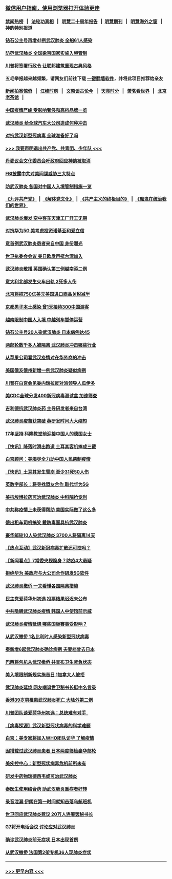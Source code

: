 ### [微信用户指南，使用浏览器打开体验更佳](https://github.com/gfw-breaker/banned-news1/blob/master/indexes/wechat-guide.md?t=0)
#### [禁闻热榜](热点新闻.md?t=0)  &nbsp;&nbsp;|&nbsp;&nbsp; [法轮功真相](https://github.com/gfw-breaker/truth/blob/master/README.md?t=0) &nbsp;&nbsp;|&nbsp;&nbsp; [明慧二十周年报告](https://github.com/gfw-breaker/mh-reports/blob/master/README.md?t=0) &nbsp;&nbsp;|&nbsp;&nbsp;[明慧期刊](https://github.com/gfw-breaker/mh-qikan) &nbsp;&nbsp;|&nbsp;&nbsp; [明慧海外之窗](https://github.com/gfw-breaker/mh-news/blob/master/README.md?t=0) &nbsp;&nbsp;|&nbsp;&nbsp; [神韵特别报道](https://github.com/gfw-breaker/mh-news/blob/master/shenyun.md?t=0)
#### [钻石公主号再增41例武汉肺炎 全船61人感染](../pages/nsc418/n11850401.md?t=02072002) 
#### [防范武汉肺炎 全球逾百国家实施入境管制](../pages/nsc418/n11850557.md?t=02072002) 
#### [川普将签署行政令 让联邦建筑重现古典风格](../pages/nsc418/n11850654.md?t=02072002) 
#### 五毛举报越来越频繁，请网友们前往下载 [一键翻墙软件](https://github.com/gfw-breaker/ssr-accounts)，并将此项目推荐给亲友
#### [新闻拍案惊奇](https://github.com/gfw-breaker/banned-news1/blob/master/pages/link4.md) &nbsp;&nbsp;|&nbsp;&nbsp; [江峰时刻](https://github.com/gfw-breaker/banned-news1/blob/master/pages/link4.md) &nbsp;&nbsp;|&nbsp;&nbsp; [文昭谈古论今](https://github.com/gfw-breaker/banned-news1/blob/master/pages/link4.md) &nbsp;&nbsp;|&nbsp;&nbsp; [天亮时分](https://github.com/gfw-breaker/banned-news1/blob/master/pages/link4.md) &nbsp;&nbsp;|&nbsp;&nbsp; [萧茗看世界](https://github.com/gfw-breaker/banned-news1/blob/master/pages/link4.md) &nbsp;&nbsp;|&nbsp;&nbsp; [北京老茶馆](https://github.com/gfw-breaker/banned-news1/blob/master/pages/link4.md) &nbsp;&nbsp;|&nbsp;&nbsp; 
#### [中国疫情严峻 受影响奢侈和高档品牌一览](../pages/nsc418/n11850319.md?t=02072002) 
#### [武汉肺炎 给全球汽车大公司造成何种冲击](../pages/nsc418/n11850056.md?t=02072002) 
#### [对抗武汉新型冠病毒 全球准备好了吗](../pages/nsc418/n11850142.md?t=02072002) 
#### [>>> 我要声明退出共产党、共青团、少年队 <<<](https://github.com/begood0513/goodnews/blob/master/quit/letter.md) 
#### [丹麦议会文化委员会吁政府回应神韵被取消](../pages/nsc418/n11849312.md?t=02072002) 
#### [FBI披露中共对美间谍威胁三大特点](../pages/nsc418/n11849700.md?t=02072002) 
#### [防武汉肺炎 各国对中国人入境管制措施一览](../pages/nsc418/n11838726.md?t=02072002) 
#### [《九评共产党》](https://github.com/begood0513/9ping.md/blob/master/README.md) &nbsp;|&nbsp; [《解体党文化》](../../../../jtdwh.md/blob/master/README.md)  &nbsp;|&nbsp; [《共产主义的终极目的》](../../../../gczydzjmd.md/blob/master/README.md) &nbsp;|&nbsp; [《魔鬼在统治我们的世界》](../../../../mgztzwmdsj.md/blob/master/README.md) 
#### [武汉肺炎爆发 空中客车天津工厂开工无期](../pages/nsc418/n11849634.md?t=02072002) 
#### [对抗华为5G 美考虑投资诺基亚和爱立信](../pages/nsc418/n11849510.md?t=02072002) 
#### [意首例武汉肺炎患者来自中国 身份曝光](../pages/nsc418/n11849454.md?t=02072002) 
#### [世卫执委会会议 美日欧发声挺台湾加入](../pages/nsc418/n11849433.md?t=02072002) 
#### [武汉肺炎散播 英国确认第三例越南添二例](../pages/nsc418/n11849439.md?t=02072002) 
#### [意大利北部发生火车出轨 2死多人伤](../pages/nsc418/n11848999.md?t=02072002) 
#### [北京将把750亿美元美国进口商品关税减半](../pages/nsc418/n11848896.md?t=02072002) 
#### [京都男子本土感染 曾1天接待300中国游客](../pages/nsc418/n11848641.md?t=02072002) 
#### [越南限制中国人入境 中越列车暂停运营](../pages/nsc418/n11847844.md?t=02072002) 
#### [钻石公主号20人染武汉肺炎 日本病例达45](../pages/nsc418/n11847823.md?t=02072002) 
#### [两邮轮数千多人被隔离 武汉肺炎冲击哪些行业](../pages/nsc418/n11847456.md?t=02072002) 
#### [从苹果公司看武汉疫情对在华外商的冲击](../pages/nsc418/n11847586.md?t=02072002) 
#### [美国俄亥俄州新增一例武汉肺炎疑似病例](../pages/nsc418/n11847714.md?t=02072002) 
#### [川普在白宫会见委内瑞拉反对派领导人瓜伊多](../pages/nsc418/n11847391.md?t=02072002) 
#### [美CDC全球分发400新冠病毒测试盒 加速筛查](../pages/nsc418/n11847260.md?t=02072002) 
#### [吉利德抗武汉肺炎药 主导研发者来自台湾](../pages/nsc418/n11847064.md?t=02072002) 
#### [武汉肺炎疫苗获突破 英研发时间大大缩短](../pages/nsc418/n11846915.md?t=02072002) 
#### [17年坚持 科隆教堂前迎接中国人的德国女士](../pages/nsc418/n11846781.md?t=02072002) 
#### [【快讯】降落时滑出跑道 土耳其客机摔成三截](../pages/nsc418/n11847021.md?t=02072002) 
#### [白宫顾问：美竭尽全力助中国人民遏制疫情](../pages/nsc418/n11846756.md?t=02072002) 
#### [【快讯】土耳其发生雪崩 至少31死50人伤](../pages/nsc418/n11846680.md?t=02072002) 
#### [英数字部长：将寻找盟友合作 取代华为5G](../pages/nsc418/n11846485.md?t=02072002) 
#### [美抗埃博拉药可治武汉肺炎 中科院抢专利](../pages/nsc418/n11846409.md?t=02072002) 
#### [中共称疫情上未获得帮助 美国实际做了这么多](../pages/nsc418/n11846008.md?t=02072002) 
#### [俄出租车司机搞笑 戴防毒面具抗武汉肺炎](../pages/nsc418/n11845703.md?t=02072002) 
#### [豪华邮轮10人染武汉肺炎 3700人将隔离14天](../pages/nsc418/n11845543.md?t=02072002) 
#### [【热点互动】武汉新冠病毒扩散还可控吗？](../pages/nsc418/n11844750.md?t=02072002) 
#### [【新闻看点】7常委央视隐身？防疫4大悬疑](../pages/nsc418/n11844611.md?t=02072002) 
#### [拒绝华为 美政府与大公司合作研发5G软件](../pages/nsc418/n11844625.md?t=02072002) 
#### [武汉肺炎撤侨 一文看懂各国隔离措施](../pages/nsc418/n11844216.md?t=02072002) 
#### [民主党爱荷华州初选 投票结果迟迟未公布](../pages/nsc418/n11844207.md?t=02072002) 
#### [中共隐瞒武汉肺炎疫情 韩国人中使馆前示威](../pages/nsc418/n11844084.md?t=02072002) 
#### [武汉肺炎疫情延烧 哪些国际赛事受影响？](../pages/nsc418/n11843958.md?t=02072002) 
#### [从武汉撤侨 1名比利时人感染新型冠状病毒](../pages/nsc418/n11843977.md?t=02072002) 
#### [泰新增6起武汉肺炎确诊病例 夫妻档曾去日本](../pages/nsc418/n11843900.md?t=02072002) 
#### [巴西将包机从武汉撤侨 并宣布卫生紧急状态](../pages/nsc418/n11843418.md?t=02072002) 
#### [美入境限制新规实施首日 1加拿大人被拒](../pages/nsc418/n11843058.md?t=02072002) 
#### [武汉肺炎延烧 网友嘲讽世卫秘书长挺中名言录](../pages/nsc418/n11843056.md?t=02072002) 
#### [香港39岁男罹患武汉肺炎死亡 大陆外第二例](../pages/nsc418/n11843026.md?t=02072002) 
#### [川普团队谈爱荷华州初选：总统难有对手  ](../pages/nsc418/n11842867.md?t=02072002) 
#### [【病毒探源】武汉新型冠状病毒的科学难题](../pages/nsc418/n11842176.md?t=02072002) 
#### [白宫：美专家将加入WHO团队访华 了解疫情](../pages/nsc418/n11842198.md?t=02072002) 
#### [因搭载过武汉肺炎患者 日本两度筛检豪华邮轮](../pages/nsc418/n11842447.md?t=02072002) 
#### [美疾控中心：新型冠状病毒危机前所未有](../pages/nsc418/n11842406.md?t=02072002) 
#### [研发中药物瑞德西韦或可治武汉肺炎](../pages/nsc418/n11842100.md?t=02072002) 
#### [泰医生使用结合药 助武汉肺炎重症者好转](../pages/nsc418/n11842096.md?t=02072002) 
#### [录音泄漏 伊朗在第一时间就知击落乌航班机](../pages/nsc418/n11842002.md?t=02072002) 
#### [世卫回应武汉肺炎惹议 20万人连署罢秘书长](../pages/nsc418/n11841664.md?t=02072002) 
#### [G7将开电话会议 讨论应对武汉肺炎](../pages/nsc418/n11841658.md?t=02072002) 
#### [确诊武汉肺炎前无症状 日本出现首例](../pages/nsc418/n11841567.md?t=02072002) 
#### [从武汉撤侨 法国第2架专机36人现肺炎症状](../pages/nsc418/n11841382.md?t=02072002) 

----
#### [ >>> 更早内容 <<< ](../indexes/nsc418-earlier.md)
